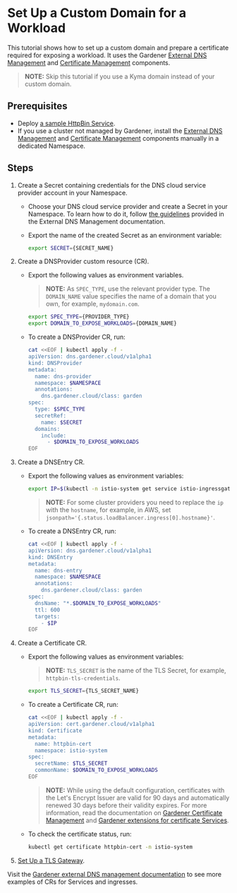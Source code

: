 # Set Up a Custom Domain for a Workload

This tutorial shows how to set up a custom domain and prepare a certificate required for exposing a workload. It uses the Gardener [External DNS Management](https://github.com/gardener/external-dns-management) and [Certificate Management](https://github.com/gardener/cert-management) components.

>**NOTE:** Skip this tutorial if you use a Kyma domain instead of your custom domain.

## Prerequisites

* Deploy [a sample HttpBin Service](./01-00-create-workload.md).
* If you use a cluster not managed by Gardener, install the [External DNS Management](https://github.com/gardener/external-dns-management#quick-start) and [Certificate Management](https://github.com/gardener/cert-management) components manually in a dedicated Namespace.

## Steps

1. Create a Secret containing credentials for the DNS cloud service provider account in your Namespace.

    * Choose your DNS cloud service provider and create a Secret in your Namespace. To learn how to do it, follow [the guidelines](https://github.com/gardener/external-dns-management/blob/master/README.md#external-dns-management) provided in the External DNS Management documentation. 
    * Export the name of the created Secret as an environment variable:

      ```bash
      export SECRET={SECRET_NAME}
      ```

2. Create a DNSProvider custom resource (CR).

    * Export the following values as environment variables. 
      >**NOTE:** As `SPEC_TYPE`, use the relevant provider type. The `DOMAIN_NAME` value specifies the name of a domain that you own, for example, `mydomain.com`. 

      ```bash
      export SPEC_TYPE={PROVIDER_TYPE}
      export DOMAIN_TO_EXPOSE_WORKLOADS={DOMAIN_NAME} 
      ````
  
    * To create a DNSProvider CR, run: 

      ```bash
      cat <<EOF | kubectl apply -f -
      apiVersion: dns.gardener.cloud/v1alpha1
      kind: DNSProvider
      metadata:
        name: dns-provider
        namespace: $NAMESPACE
        annotations:
          dns.gardener.cloud/class: garden
      spec:
        type: $SPEC_TYPE
        secretRef:
          name: $SECRET
        domains:
          include:
            - $DOMAIN_TO_EXPOSE_WORKLOADS
      EOF
      ```
  
3. Create a DNSEntry CR.
   
    * Export the following values as environment variables:

      ```bash
      export IP=$(kubectl -n istio-system get service istio-ingressgateway -o jsonpath='{.status.loadBalancer.ingress[0].ip}') # Assuming only one LoadBalancer with external IP
      ```
      >**NOTE:** For some cluster providers you need to replace the `ip` with the `hostname`, for example, in AWS, set `jsonpath='{.status.loadBalancer.ingress[0].hostname}'`.

    * To create a DNSEntry CR, run:

      ```bash
      cat <<EOF | kubectl apply -f -
      apiVersion: dns.gardener.cloud/v1alpha1
      kind: DNSEntry
      metadata:
        name: dns-entry
        namespace: $NAMESPACE
        annotations:
          dns.gardener.cloud/class: garden
      spec:
        dnsName: "*.$DOMAIN_TO_EXPOSE_WORKLOADS"
        ttl: 600
        targets:
          - $IP
      EOF
      ```

4. Create a Certificate CR.

    * Export the following values as environment variables:

      >**NOTE:** `TLS_SECRET` is the name of the TLS Secret, for example, `httpbin-tls-credentials`.

      ```bash
      export TLS_SECRET={TLS_SECRET_NAME}
      ```

    * To create a Certificate CR, run:

      ```bash
      cat <<EOF | kubectl apply -f -
      apiVersion: cert.gardener.cloud/v1alpha1
      kind: Certificate
      metadata:
        name: httpbin-cert
        namespace: istio-system
      spec:  
        secretName: $TLS_SECRET
        commonName: $DOMAIN_TO_EXPOSE_WORKLOADS
      EOF
      ```
      >**NOTE:** While using the default configuration, certificates with the Let's Encrypt Issuer are valid for 90 days and automatically renewed 30 days before their validity expires. For more information, read the documentation on [Gardener Certificate Management](https://github.com/gardener/cert-management#requesting-a-certificate) and [Gardener extensions for certificate Services](https://gardener.cloud/docs/extensions/others/gardener-extension-shoot-cert-service/).

    * To check the certificate status, run: 
     
      ```bash
      kubectl get certificate httpbin-cert -n istio-system
      ```
       
5. [Set Up a TLS Gateway](./01-20-set-up-tls-gateway.md).

Visit the [Gardener external DNS management documentation](https://github.com/gardener/external-dns-management/tree/master/examples) to see more examples of CRs for Services and ingresses.